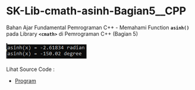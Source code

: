 # SK-Lib-cmath-asinh-Bagian5__CPP
Bahan Ajar Fundamental Pemrograman C++ - Memahami Function <code><b>asinh()</b></code> pada Library <code><b>&lt;cmath></b></code> di Pemrograman C++ (Bagian 5)<br><br>
<img src="https://github.com/RizkyKhapidsyah/SK-Lib-cmath-asinh-Bagian5__CPP/blob/master/SK-Lib-cmath-asinh-Bagian5__CPP/result/001.PNG"><br><br>
Lihat Source Code : <br>
- <a href="https://github.com/RizkyKhapidsyah/SK-Lib-cmath-asinh-Bagian5__CPP/blob/master/SK-Lib-cmath-asinh-Bagian5__CPP/Source.cpp">Program</a>
